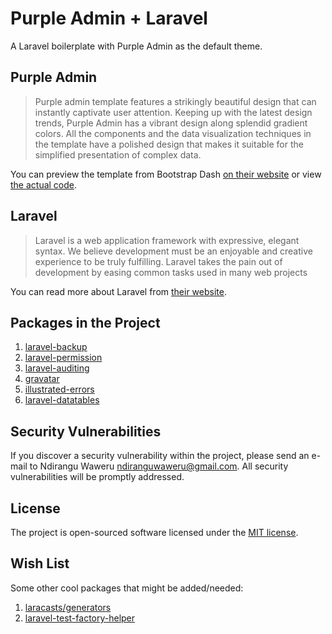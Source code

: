 # Purple Admin + Laravel

A Laravel boilerplate with Purple Admin as the default theme.

## Purple Admin

> Purple admin template features a strikingly beautiful design that can instantly captivate user attention. Keeping up with the latest design trends, Purple Admin has a vibrant design along splendid gradient colors. All the components and the data visualization techniques in the template have a polished design that makes it suitable for the simplified presentation of complex data.

You can preview the template from Bootstrap Dash [on their website](https://www.bootstrapdash.com/product/purple-free-admin-template) or view [the actual code](https://github.com/BootstrapDash/PurpleAdmin-Free-Admin-Template).

## Laravel

> Laravel is a web application framework with expressive, elegant syntax. We believe development must be an enjoyable and creative experience to be truly fulfilling. Laravel takes the pain out of development by easing common tasks used in many web projects

You can read more about Laravel from [their website](http://laravel.com).

## Packages in the Project

1. [laravel-backup](https://github.com/spatie/laravel-backup)
1. [laravel-permission](https://github.com/spatie/laravel-permission)
1. [laravel-auditing](https://github.com/owen-it/laravel-auditing)
1. [gravatar](https://github.com/creativeorange/gravatar)
1. [illustrated-errors](https://github.com/laravelcollective/errors)
1. [laravel-datatables](https://github.com/yajra/laravel-datatables)

## Security Vulnerabilities

If you discover a security vulnerability within the project, please send an e-mail to Ndirangu Waweru [ndiranguwaweru@gmail.com](mailto:ndiranguwaweru@gmail.com). All security vulnerabilities will be promptly addressed.

## License

The project is open-sourced software licensed under the [MIT license](https://opensource.org/licenses/MIT).

## Wish List

Some other cool packages that might be added/needed:

1. [laracasts/generators](https://github.com/laracasts/Laravel-5-Generators-Extended)
1. [laravel-test-factory-helper](https://github.com/mpociot/laravel-test-factory-helper)
